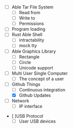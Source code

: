 - [ ] Able Tar File System
  - [ ] Read from
  - [ ] Write to
  - [ ] Permissions
- [ ] Program loading
- [ ] Rust Able Shell
  - [ ] intractability
  - [ ] mock tty
- [ ] Able Graphics Library
  - [ ] Rectangle
  - [ ] Circle
  - [ ] Unicode support
- [ ] Multi User Single Computer
  - [ ] The concept of a user
- [ ] Github Things
  - [ ] Continuous integration
  - [X] Github Updates
- [ ] Network
  - [ ] IP interface
- [ ]USB Protocol
  - [ ] User USB devices
